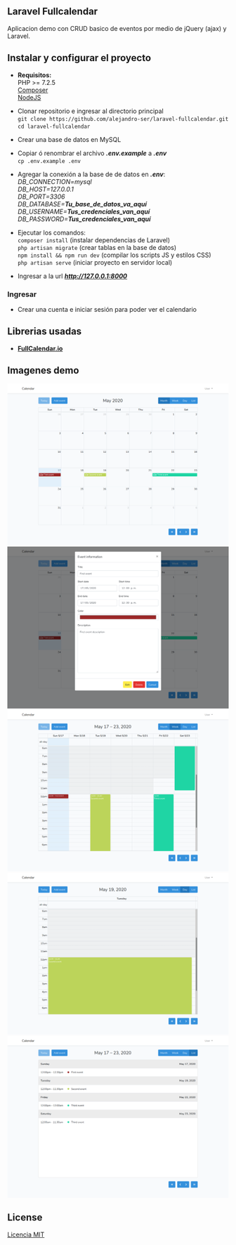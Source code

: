 ## Laravel Fullcalendar

Aplicacion demo con CRUD basico de eventos por medio de jQuery (ajax) y Laravel.

## Instalar y configurar el proyecto

- __Requisitos:__  
    PHP >= 7.2.5  
    [Composer](https://getcomposer.org)  
    [NodeJS](https://nodejs.org)

- Clonar repositorio e ingresar al directorio principal  
`git clone https://github.com/alejandro-ser/laravel-fullcalendar.git`  
`cd laravel-fullcalendar`
- Crear una base de datos en MySQL
- Copiar ó renombrar el archivo __*.env.example*__ a __*.env*__  
`cp .env.example .env`  
- Agregar la conexión a la base de de datos en **_.env_**:  
_DB_CONNECTION=mysql_  
_DB_HOST=127.0.0.1_  
_DB_PORT=3306_  
_DB_DATABASE=_**_Tu_base_de_datos_va_aquí_**  
_DB_USERNAME=_**_Tus_credenciales_van_aquí_**  
_DB_PASSWORD=_**_Tus_credenciales_van_aquí_**
- Ejecutar los comandos:  
`composer install` (instalar dependencias de Laravel)  
`php artisan migrate` (crear tablas en la base de datos)  
`npm install && npm run dev` (compilar los scripts JS y estilos CSS)  
`php artisan serve` (iniciar proyecto en servidor local)
- Ingresar a la url **_http://127.0.0.1:8000_**

### Ingresar
- Crear una cuenta e iniciar sesión para poder ver el calendario

## Librerias usadas

- **[FullCalendar.io](https://fullcalendar.io/)**

## Imagenes demo
![Simple, fast routing engine](public/calendar_month.png)
![Simple, fast routing engine](public/calendar_form.png)
![Simple, fast routing engine](public/calendar_week.png)
![Simple, fast routing engine](public/calendar_day.png)
![Simple, fast routing engine](public/calendar_list.png)

## License
[Licencia MIT](https://github.com/alejandro-ser/laravel-fullcalendar/blob/master/LICENSE)
